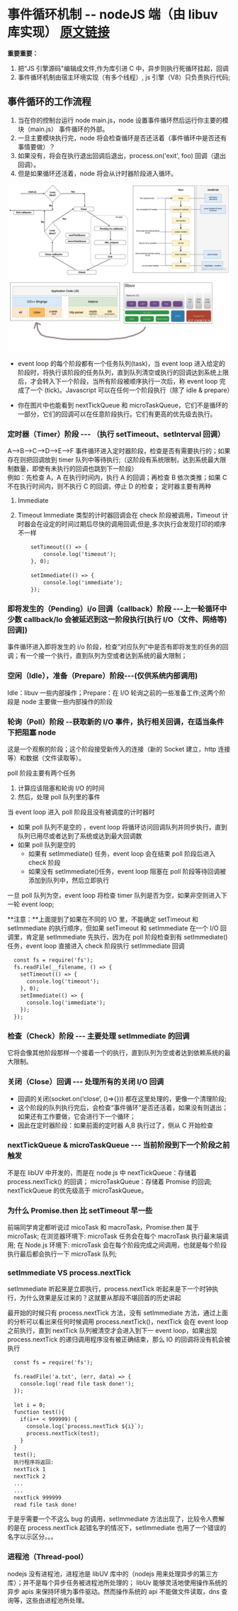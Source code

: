 # 事件循环机制 -- nodeJS 端（由 libuv 库实现） [原文链接](https://zhuanlan.zhihu.com/p/35918797)

**重要重要：**

1. 把“JS 引擎源码"编辑成文件,作为库引进 C 中，异步则执行死循环挂起，回调
2. 事件循环机制由宿主环境实现（有多个线程）, js 引擎（V8）只负责执行代码;

## 事件循环的工作流程

1. 当在你的控制台运行 node main.js，node 设置事件循环然后运行你主要的模块（main.js） 事件循环的外部。
2. 一旦主要模块执行完，node 将会检查循环是否还活着（事件循环中是否还有事情要做）？
3. 如果没有，将会在执行退出回调后退出，process.on('exit', foo) 回调（退出回调）。
4. 但是如果循环还活着，node 将会从计时器阶段进入循环。

![node事件循环](./img/nodeEventLoop.jpg)

- event loop 的每个阶段都有一个任务队列(task)，当 event loop 进入给定的阶段时，将执行该阶段的任务队列，直到队列清空或执行的回调达到系统上限后，才会转入下一个阶段，当所有阶段被顺序执行一次后，称 event loop 完成了一个 (tick)。Javascript 可以在任何一个阶段执行（除了 idle & prepare）

- 你在图片中也能看到 nextTickQueue 和 microTaskQueue，它们不是循环的一部分，它们的回调可以在任意阶段执行。它们有更高的优先级去执行。

### 定时器（Timer）阶段 --- （执行 setTimeout、setInterval 回调）

A-->B-->C-->D-->E-->F
事件循环进入定时器阶段，检查是否有需要执行的；如果存在则把回调放到 timer 队列中等待执行;（这阶段有系统限制，达到系统最大限制数量，即使有未执行的回调也跳到下一阶段）  
例如：先检查 A，A 在执行时间内，执行 A 的回调；再检查 B 依次类推；如果 C 不在执行时间内，则不执行 C 的回调，停止 D 的检查；
定时器主要有两种

1. Immediate
2. Timeout
   Immediate 类型的计时器回调会在 check 阶段被调用，Timeout 计时器会在设定的时间过期后尽快的调用回调;但是,多次执行会发现打印的顺序不一样

   ```
       setTimeout(() => {
           console.log('timeout');
       }, 0);

       setImmediate(() => {
           console.log('immediate');
       });
   ```

### 即将发生的（Pending）i/o 回调（callback）阶段 ---上一轮循环中少数 callback/Io 会被延迟到这一阶段执行[执行 I/O（文件、网络等) 回调])

事件循环进入即将发生的 i/o 阶段，检查“对应队列”中是否有即将发生的任务的回调；有一个接一个执行，直到队列为空或者达到系统的最大限制；

### 空闲（Idle），准备（Prepare）阶段---(仅供系统内部调用)

Idle：libuv 一些内部操作；Prepare：在 I/O 轮询之前的一些准备工作;这两个阶段是 node 主要做一些内部操作的阶段

### 轮询（Poll）阶段 --获取新的 I/O 事件，执行相关回调，在适当条件下把阻塞 node

这是一个观察的阶段；这个阶段接受新传入的连接（新的 Socket 建立，http 连接等）和数据（文件读取等）。

poll 阶段主要有两个任务

1. 计算应该阻塞和轮询 I/O 的时间
2. 然后，处理 poll 队列里的事件

当 event loop 进入 poll 阶段且没有被调度的计时器时

- 如果 poll 队列不是空的 ，event loop 将循环访问回调队列并同步执行，直到队列已用尽或者达到了系统或达到最大回调数
- 如果 poll 队列是空的
  - 如果有 setImmediate() 任务，event loop 会在结束 poll 阶段后进入 check 阶段
  - 如果没有 setImmediate()任务，event loop 阻塞在 poll 阶段等待回调被添加到队列中，然后立即执行

一旦 poll 队列为空，event loop 将检查 timer 队列是否为空，如果非空则进入下一轮 event loop;

**注意：**上面提到了如果在不同的 I/O 里，不能确定 setTimeout 和 setImmediate 的执行顺序，但如果 setTimeout 和 setImmediate 在一个 I/O 回调里，肯定是 setImmediate 先执行，因为在 poll 阶段检查到有 setImmediate() 任务，event loop 直接进入 check 阶段执行 setImmediate 回调

```
  const fs = require('fs');
  fs.readFile(__filename, () => {
    setTimeout(() => {
      console.log('timeout');
    }, 0);
    setImmediate(() => {
      console.log('immediate');
    });
  });
```

### 检查（Check）阶段 --- 主要处理 setImmediate 的回调

它将会像其他阶段那样一个接着一个的执行，直到队列为空或者达到依赖系统的最大限制。

### 关闭（Close）回调 --- 处理所有的关闭 I/O 回调

- 回调的关闭(socket.on(‘close’, ()=>{})) 都在这里处理的，更像一个清理阶段;
- 这个阶段的队列执行完后，会检查“事件循环”是否还活着，如果没有则退出；如果还有工作要做，它会进行下一个循环；
- 因此在定时器阶段：如果前面的定时器 A,B 执行过了，侧从 C 开始检查

### nextTickQueue & microTaskQueue --- 当前阶段到下一个阶段之前 触发

不是在 libUV 中开发的，而是在 node.js 中
nextTickQueue：存储着 process.nextTick() 的回调；
microTaskQueue：存储着 Promise 的回调;
nextTickQueue 的优先级高于 microTaskQueue。

### 为什么 Promise.then 比 setTimeout 早一些

前端同学肯定都听说过 micoTask 和 macroTask，Promise.then 属于 microTask;
在浏览器环境下: microTask 任务会在每个 macroTask 执行最末端调用;
在 Node.js 环境下: microTask 会在每个阶段完成之间调用，也就是每个阶段执行最后都会执行一下 microTask 队列;

### setImmediate VS process.nextTick

setImmediate 听起来是立即执行，process.nextTick 听起来是下一个时钟执行，为什么效果是反过来的？这就要从那段不堪回首的历史讲起

最开始的时候只有 process.nextTick 方法，没有 setImmediate 方法，通过上面的分析可以看出来任何时候调用 process.nextTick()，nextTick 会在 event loop 之前执行，直到 nextTick 队列被清空才会进入到下一 event loop，如果出现 process.nextTick 的递归调用程序没有被正确结束，那么 IO 的回调将没有机会被执行

```
  const fs = require('fs');

  fs.readFile('a.txt', (err, data) => {
    console.log('read file task done!');
  });

  let i = 0;
  function test(){
    if(i++ < 999999) {
      console.log(`process.nextTick ${i}`);
      process.nextTick(test);
    }
  }
  test();
  执行程序将返回:
  nextTick 1
  nextTick 2
  ...
  ...
  nextTick 999999
  read file task done!

```

于是乎需要一个不这么 bug 的调用，setImmediate 方法出现了，比较令人费解的是在 process.nextTick 起错名字的情况下，setImmediate 也用了一个错误的名字以示区分。。。

### 进程池（Thread-pool）

nodejs 没有进程池，进程池是 libUV 库中的（nodejs 用来处理异步的第三方库）；并不是每个异步任务被进程池所处理的；
libUv 能够灵活地使用操作系统的异步 apis 来保持环境为事件驱动。然而操作系统的 api 不能做文件读取，dns 查询等，这些由进程池所处理。
